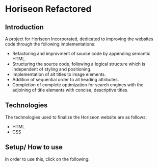  # Horiseon Refactored

## Introduction
A project for Horiseon Incorporated, dedicated to improving the websites code through the following implementations:
 - Refactoring and improvment of source code by appending semantic HTML.
 - Structuring the source code, following a logical structure which is independent of styling and positioning.
 - Implementation of alt titles to image elements. 
 - Addition of sequential order to all heading attributes. 
 - Completion of complete optimization for search engines with the adjoining of title elements with concise, descriptive titles. 

## Technologies
The technologies used to finalize the Horiseon website are as follows:
 - HTML
 - CSS 

 ## Setup/ How to use
 In order to use this, click on the following: 
